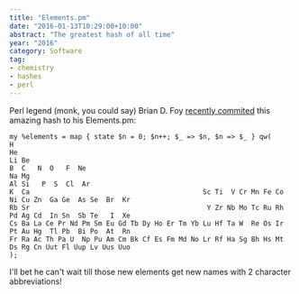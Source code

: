 ```yaml
---
title: "Elements.pm"
date: "2016-01-13T10:29:00+10:00"
abstract: "The greatest hash of all time"
year: "2016"
category: Software
tag:
- chemistry
- hashes
- perl
---
```

Perl legend (monk, you could say) Brian D. Foy [recently commited] this amazing hash to his Elements.pm:

    my %elements = map { state $n = 0; $n++; $_ => $n, $n => $_ } qw(
    H                                                                                                He    
    Li Be                                                                           B  C   N  O   F  Ne    
    Na Mg                                                                          Al Si   P  S  Cl  Ar    
    K  Ca                                           Sc Ti  V Cr Mn Fe Co Ni Cu Zn  Ga Ge  As Se  Br  Kr    
    Rb Sr                                            Y Zr Nb Mo Tc Ru Rh Pd Ag Cd  In Sn  Sb Te   I  Xe    
    Cs Ba La Ce Pr Nd Pm Sm Eu Gd Tb Dy Ho Er Tm Yb Lu Hf Ta W  Re Os Ir Pt Au Hg  Tl Pb  Bi Po  At  Rn    
    Fr Ra Ac Th Pa U  Np Pu Am Cm Bk Cf Es Fm Md No Lr Rf Ha Sg Bh Hs Mt Ds Rg Cn Uut Fl Uup Lv Uus Uuo    
    );

I'll bet he can't wait till those new elements get new names with 2 character abbreviations!

[recently commited]: https://github.com/briandfoy/chemistry-elements/blob/6963313deec4585d6aad3a25f199ca4ce2a23590/lib/Chemistry/Elements.pm#L210-L218

